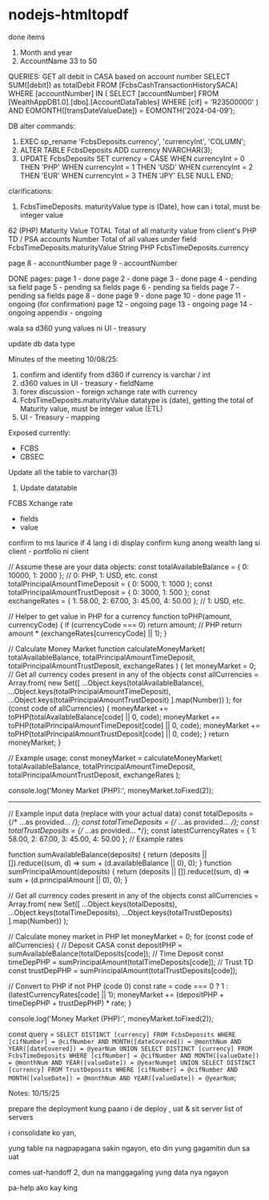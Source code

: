 # nodejs-htmltopdf

done items
1. Month and year
2. AccountName
33 to 50

QUERIES:
GET all debit in CASA based on account number
SELECT SUM([debit]) as totalDebit
FROM [FcbsCashTransactionHistorySACA]
WHERE [accountNumber] IN (
  SELECT [accountNumber]
  FROM [WealthAppDB1.0].[dbo].[AccountDataTables]
  WHERE [cif] = 'R23500000'
)
AND EOMONTH([transDateValueDate]) = EOMONTH('2024-04-09');

DB alter commands:
1. EXEC sp_rename 'FcbsDeposits.currency', 'currencyInt', 'COLUMN';
2. ALTER TABLE FcbsDeposits
ADD currency NVARCHAR(3);
3. UPDATE FcbsDeposits
SET currency = 
  CASE 
    WHEN currencyInt = 0 THEN 'PHP'
    WHEN currencyInt = 1 THEN 'USD'
    WHEN currencyInt = 2 THEN 'EUR'
    WHEN currencyInt = 3 THEN 'JPY'
    ELSE NULL
  END;


clarifications:
1. FcbsTimeDeposits.
maturityValue type is (Date), how can i total, must be integer value

62	(PHP) Maturity Value TOTAL	Total of all maturity value from client's PHP TD / PSA accounts		Number	Total of  all values under field 	FcbsTimeDeposits.maturityValue
String	PHP	FcbsTimeDeposits.currency

page 8 - accountNumber
page 9 - accountNumber



DONE pages:
page 1 - done
page 2 - done
page 3 - done
page 4 - pending sa field
page 5 - pending sa fields
page 6 - pending sa fields
page 7 - pending sa fields
page 8 - done
page 9 - done
page 10 - done
page 11 - ongoing (for confirmation)
page 12 - ongoing
page 13 - ongoing
page 14 - ongoing
appendix - ongoing


wala sa d360 yung values ni UI - treasury

update db data type

Minutes of the meeting 10/08/25:

1. confirm and identify from d360 if currency is varchar / int
2. d360 values in UI - treasury - fieldName 
3. forex discussion - foreign xchange rate with currency
4. FcbsTimeDeposits.maturityValue datatype is (date), getting the total of Maturity value, must be integer value
(ETL)
5. UI - Treasury - mapping

Exposed currently:
- FCBS
- CBSEC

Update all the table to varchar(3)


1. Update datatable

FCBS Xchange rate
- fields
- value

confirm to ms laurice if 4 lang i di display
confirm kung anong wealth lang si client - portfolio ni client






// Assume these are your data objects:
const totalAvailableBalance = { 0: 10000, 1: 2000 }; // 0: PHP, 1: USD, etc.
const totalPrincipalAmountTimeDeposit = { 0: 5000, 1: 1000 };
const totalPrincipalAmountTrustDeposit = { 0: 3000, 1: 500 };
const exchangeRates = { 1: 58.00, 2: 67.00, 3: 45.00, 4: 50.00 }; // 1: USD, etc.

// Helper to get value in PHP for a currency
function toPHP(amount, currencyCode) {
  if (currencyCode === 0) return amount; // PHP
  return amount * (exchangeRates[currencyCode] || 1);
}

// Calculate Money Market
function calculateMoneyMarket(
  totalAvailableBalance,
  totalPrincipalAmountTimeDeposit,
  totalPrincipalAmountTrustDeposit,
  exchangeRates
) {
  let moneyMarket = 0;
  // Get all currency codes present in any of the objects
  const allCurrencies = Array.from(
    new Set([
      ...Object.keys(totalAvailableBalance),
      ...Object.keys(totalPrincipalAmountTimeDeposit),
      ...Object.keys(totalPrincipalAmountTrustDeposit)
    ].map(Number))
  );
  for (const code of allCurrencies) {
    moneyMarket += toPHP(totalAvailableBalance[code] || 0, code);
    moneyMarket += toPHP(totalPrincipalAmountTimeDeposit[code] || 0, code);
    moneyMarket += toPHP(totalPrincipalAmountTrustDeposit[code] || 0, code);
  }
  return moneyMarket;
}

// Example usage:
const moneyMarket = calculateMoneyMarket(
  totalAvailableBalance,
  totalPrincipalAmountTimeDeposit,
  totalPrincipalAmountTrustDeposit,
  exchangeRates
);

console.log('Money Market (PHP):', moneyMarket.toFixed(2));



-----------------------------


// Example input data (replace with your actual data)
const totalDeposits = {/* ...as provided... */};
const totalTimeDeposits = {/* ...as provided... */};
const totalTrustDeposits = {/* ...as provided... */};
const latestCurrencyRates = { 1: 58.00, 2: 67.00, 3: 45.00, 4: 50.00 }; // Example rates

function sumAvailableBalance(deposits) {
  return (deposits || []).reduce((sum, d) => sum + (d.availableBalance || 0), 0);
}
function sumPrincipalAmount(deposits) {
  return (deposits || []).reduce((sum, d) => sum + (d.principalAmount || 0), 0);
}

// Get all currency codes present in any of the objects
const allCurrencies = Array.from(
  new Set([
    ...Object.keys(totalDeposits),
    ...Object.keys(totalTimeDeposits),
    ...Object.keys(totalTrustDeposits)
  ].map(Number))
);

// Calculate money market in PHP
let moneyMarket = 0;
for (const code of allCurrencies) {
  // Deposit CASA
  const depositPHP = sumAvailableBalance(totalDeposits[code]);
  // Time Deposit
  const timeDepPHP = sumPrincipalAmount(totalTimeDeposits[code]);
  // Trust TD
  const trustDepPHP = sumPrincipalAmount(totalTrustDeposits[code]);

  // Convert to PHP if not PHP (code 0)
  const rate = code === 0 ? 1 : (latestCurrencyRates[code] || 1);
  moneyMarket += (depositPHP + timeDepPHP + trustDepPHP) * rate;
}

console.log('Money Market (PHP):', moneyMarket.toFixed(2));



const query = `
      SELECT DISTINCT [currency] FROM FcbsDeposits
        WHERE [cifNumber] = @cifNumber
          AND MONTH([dateCovered]) = @monthNum
          AND YEAR([dateCovered]) = @yearNum
      UNION
      SELECT DISTINCT [currency] FROM FcbsTimeDeposits
        WHERE [cifNumber] = @cifNumber
          AND MONTH([valueDate]) = @monthNum
          AND YEAR([valueDate]) = @yearNumget
      UNION
      SELECT DISTINCT [currency] FROM TrustDeposits
        WHERE [cifNumber] = @cifNumber
          AND MONTH([valueDate]) = @monthNum
          AND YEAR([valueDate]) = @yearNum
    `;


  Notes: 10/15/25

  prepare the deployment kung paano i de deploy , uat & sit server
list of servers

i consolidate ko yan, 

yung table na nagpapagana sakin ngayon, eto din yung gagamitin dun sa uat

comes uat-handoff 2, dun na manggagaling yung data nya ngayon

pa-help ako kay king